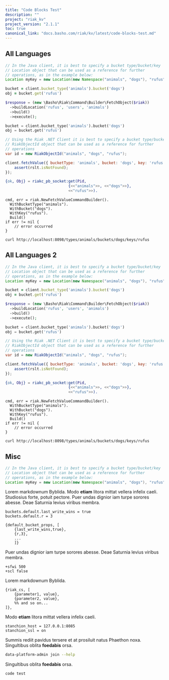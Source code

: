 ```yaml
---
title: "Code Blocks Test"
description: ""
project: "riak_kv"
project_version: "2.1.1"
toc: true
canonical_link: "docs.basho.com/riak/kv/latest/code-blocks-test.md"
---
```


## All Languages

``` java
// In the Java client, it is best to specify a bucket type/bucket/key
// Location object that can be used as a reference for further
// operations, as in the example below:
Location myKey = new Location(new Namespace("animals", "dogs"), "rufus");
```

``` ruby
bucket = client.bucket_type('animals').bucket('dogs')
obj = bucket.get('rufus')
```

``` php
$response = (new \Basho\Riak\Command\Builder\FetchObject($riak))
  ->buildLocation('rufus', 'users', 'animals')
  ->build()
  ->execute();
```

``` python
bucket = client.bucket_type('animals').bucket('dogs')
obj = bucket.get('rufus')
```

``` csharp
// Using the Riak .NET Client it is best to specify a bucket type/bucket/key
// RiakObjectId object that can be used as a reference for further
// operations
var id = new RiakObjectId("animals", "dogs", "rufus");
```

``` javascript
client.fetchValue({ bucketType: 'animals', bucket: 'dogs', key: 'rufus' }, function (err, rslt) {
    assert(rslt.isNotFound);
});
```

``` erlang
{ok, Obj} = riakc_pb_socket:get(Pid,
                            {<<"animals">>, <<"dogs">>},
                            <<"rufus">>).
```

``` golang
cmd, err = riak.NewFetchValueCommandBuilder().
  WithBucketType("animals").
  WithBucket("dogs").
  WithKey("rufus").
  Build()
if err != nil {
    // error occurred
}
```

``` curl
curl http://localhost:8098/types/animals/buckets/dogs/keys/rufus
```

## All Languages 2

``` java
// In the Java client, it is best to specify a bucket type/bucket/key
// Location object that can be used as a reference for further
// operations, as in the example below:
Location myKey = new Location(new Namespace("animals", "dogs"), "rufus");
```

``` ruby
bucket = client.bucket_type('animals').bucket('dogs')
obj = bucket.get('rufus')
```

``` php
$response = (new \Basho\Riak\Command\Builder\FetchObject($riak))
  ->buildLocation('rufus', 'users', 'animals')
  ->build()
  ->execute();
```

``` python
bucket = client.bucket_type('animals').bucket('dogs')
obj = bucket.get('rufus')
```

``` csharp
// Using the Riak .NET Client it is best to specify a bucket type/bucket/key
// RiakObjectId object that can be used as a reference for further
// operations
var id = new RiakObjectId("animals", "dogs", "rufus");
```

``` javascript
client.fetchValue({ bucketType: 'animals', bucket: 'dogs', key: 'rufus' }, function (err, rslt) {
    assert(rslt.isNotFound);
});
```

``` erlang
{ok, Obj} = riakc_pb_socket:get(Pid,
                            {<<"animals">>, <<"dogs">>},
                            <<"rufus">>).
```

``` golang
cmd, err = riak.NewFetchValueCommandBuilder().
  WithBucketType("animals").
  WithBucket("dogs").
  WithKey("rufus").
  Build()
if err != nil {
    // error occurred
}
```

``` curl
curl http://localhost:8098/types/animals/buckets/dogs/keys/rufus
```

## Misc

``` java
// In the Java client, it is best to specify a bucket type/bucket/key
// Location object that can be used as a reference for further
// operations, as in the example below:
Location myKey = new Location(new Namespace("animals", "dogs"), "rufus");
```

Lorem markdownum Byblida. Modo **etiam** litora mittat vellera infelix caeli.
Studiosius forte, potuit pectore. Puer undas dignior iam turpe sorores abesse.
Deae Saturnia levius viribus membra.

``` riakconf
buckets.default.last_write_wins = true
buckets.default.r = 3
```

``` appconfig
{default_bucket_props, [
    {last_write_wins,true},
    {r,3},
    ...
    ]}
```

Puer undas dignior iam turpe sorores abesse. Deae Saturnia levius viribus membra.

``` vmargs
+sfwi 500
+scl false
```

Lorem markdownum Byblida.

``` advancedconfig
{riak_cs, [
    {parameter1, value},
    {parameter2, value},
    %% and so on...
]},
```

Modo **etiam** litora mittat vellera infelix caeli.

``` riakcsconf
stanchion_host = 127.0.0.1:8085
stanchion_ssl = on
```

Summis rediit pavidus tersere et at prosiluit natus Phaethon noxa. Singultibus
oblita **foedabis** orsa.

``` bash
data-platform-admin join --help
```

Singultibus oblita **foedabis** orsa.

```
code test
```
